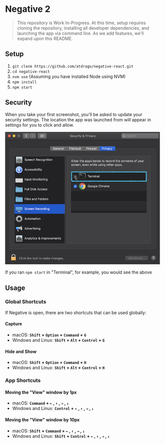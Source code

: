 # Negative 2

> This repository is Work In-Progress. At this time, setup requires cloning the repository, installing all developer dependencies, and launching the app via command line. As we add features, we'll expand upon this README.

## Setup

1. `git clone https://github.com/atdrago/negative-react.git`
2. `cd negative-react`
3. `nvm use` (Assuming you have installed Node using NVM)
4. `npm install`
5. `npm start`

## Security

When you take your first screenshot, you'll be asked to update your security settings. The location the app was launched from will appear in settings for you to click and allow.

![User clicking the checkbox next to "Terminal" in System Preferences, Security & Privacy, Screen Recording tab](docs/images/security.png)

If you ran `npm start` in "Terminal", for example, you would see the above

## Usage

### Global Shortcuts

If Negative is open, there are two shortcuts that can be used globally:

#### Capture

- macOS: **`Shift` + `Option` + `Command` + `G`**
- Windows and Linux: **`Shift` + `Alt` + `Control` + `G`**

#### Hide and Show

- macOS: **`Shift` + `Option` + `Command` + `H`**
- Windows and Linux: **`Shift` + `Alt` + `Control` + `H`**

### App Shortcuts

#### Moving the "View" window by 1px

- macOS: **`Command` + `←` , `↑` , `→` , `↓`**
- Windows and Linux: **`Control` + `←` , `↑` , `→` , `↓`**

#### Moving the "View" window by 10px

- macOS: **`Shift` + `Command` + `←` , `↑` , `→` , `↓`**
- Windows and Linux: **`Shift` + `Control` + `←` , `↑` , `→` , `↓`**
